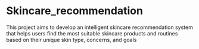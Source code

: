 # Skincare_recommendation
This project aims to develop an intelligent skincare recommendation system that helps users find the most suitable skincare products and routines based on their unique skin type, concerns, and goals
